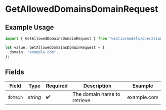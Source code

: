 # GetAllowedDomainsDomainRequest

## Example Usage

```typescript
import { GetAllowedDomainsDomainRequest } from "wistia/models/operations";

let value: GetAllowedDomainsDomainRequest = {
  domain: "example.com",
};
```

## Fields

| Field                       | Type                        | Required                    | Description                 | Example                     |
| --------------------------- | --------------------------- | --------------------------- | --------------------------- | --------------------------- |
| `domain`                    | *string*                    | :heavy_check_mark:          | The domain name to retrieve | example.com                 |